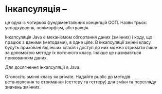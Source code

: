 # Інкапсуляція – 
це одна із чотирьох фундаментальних концепцій ООП. Назви трьох: успадкування, поліморфізм, абстракція.

Інкапсуляція Java є механізмом обгортання даних (змінних) і коду, що працює з даними (методами), в одне ціле. В інкапсуляції змінні класу будуть приховані від інших класів і доступ до них можна отримати лише за допомогою методу їх поточного класу. Інакше це називається прихованням даних.

Для досягнення інкапсуляції в Java:

Оголосіть змінні класу як private.
Надайте public до методів встановлення та отримання (сеттеру та геттеру) для зміни та перегляду значень змінних.